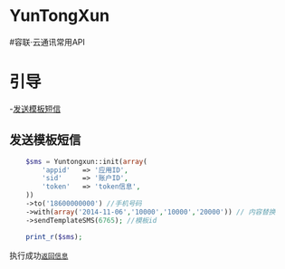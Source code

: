 YunTongXun
==========

#容联·云通讯常用API

# 引导
-[发送模板短信](#发送模板短信)

## 发送模板短信

```php
	$sms = Yuntongxun::init(array(
		'appid'   => '应用ID',
		'sid'     => '账户ID',
		'token'   => 'token信息',
	))
	->to('18600000000') //手机号码
	->with(array('2014-11-06','10000','10000','20000')) // 内容替换
	->sendTemplateSMS(6765); //模板id

	print_r($sms);
```

执行成功[`返回信息`](http://docs.yuntongxun.com/index.php/%E6%A8%A1%E6%9D%BF%E7%9F%AD%E4%BF%A1)

